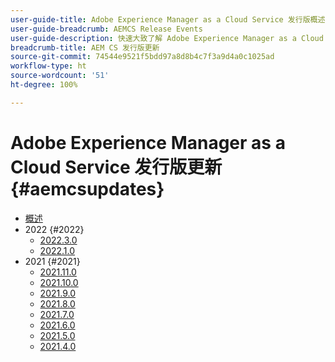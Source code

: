 ```yaml
---
user-guide-title: Adobe Experience Manager as a Cloud Service 发行版概述
user-guide-breadcrumb: AEMCS Release Events
user-guide-description: 快速大致了解 Adobe Experience Manager as a Cloud Service 的最新功能
breadcrumb-title: AEM CS 发行版更新
source-git-commit: 74544e9521f5bdd97a8d8b4c7f3a9d4a0c1025ad
workflow-type: ht
source-wordcount: '51'
ht-degree: 100%

---
```



# Adobe Experience Manager as a Cloud Service 发行版更新 {#aemcsupdates}

+ [概述](overview.md)
+ 2022 {#2022}
   + [2022.3.0](./2022/2022-3-0.md)
   + [2022.1.0](./2022/2022-1-0.md)
+ 2021 {#2021}
   + [2021.11.0](./2021/2021-11-0.md)
   + [2021.10.0](./2021/2021-10-0.md)
   + [2021.9.0](./2021/2021-9-0.md)
   + [2021.8.0](./2021/2021-8-0.md)
   + [2021.7.0](./2021/2021-7-0.md)
   + [2021.6.0](./2021/2021-6-0.md)
   + [2021.5.0](./2021/2021-5-0.md)
   + [2021.4.0](./2021/2021-4-0.md)
